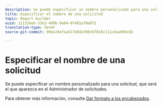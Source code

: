 ```yaml
---
description: Se puede especificar un nombre personalizado para una solicitud, que será el que aparezca en el Administrador de solicitudes.
title: Especificar el nombre de una solicitud
topic: Report builder
uuid: 111326eb-33e2-490b-9a04-0f481a70e072
translation-type: tm+mt
source-git-commit: 99ee24efaa517e8da700c67818c111c4aa90dc02

---
```



# Especificar el nombre de una solicitud

Se puede especificar un nombre personalizado para una solicitud, que será el que aparezca en el Administrador de solicitudes.

Para obtener más información, consulte [Dar formato a los encabezados](/help/analyze/report-builder/layout/t-format-display-headers.md).
